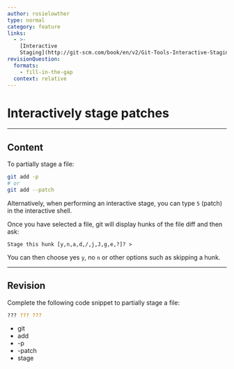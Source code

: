 ```yaml
---
author: rosielowther
type: normal
category: feature
links:
  - >-
    [Interactive
    Staging](http://git-scm.com/book/en/v2/Git-Tools-Interactive-Staging){documentation}
revisionQuestion:
  formats:
    - fill-in-the-gap
  context: relative
---
```


# Interactively stage patches


---

## Content

To partially stage a file:

```bash
git add -p
# or
git add --patch
```

Alternatively, when performing an interactive stage, you can type `5` (patch) in the interactive shell.

Once you have selected a file, git will display hunks of the file diff and then ask:

```plain-text
Stage this hunk [y,n,a,d,/,j,J,g,e,?]? >
```

You can then choose yes `y`, no `n` or other options such as skipping a hunk.


---

## Revision

Complete the following code snippet to partially stage a file:

```bash
??? ??? ???
```

- git
- add
- -p
- -patch
- stage
